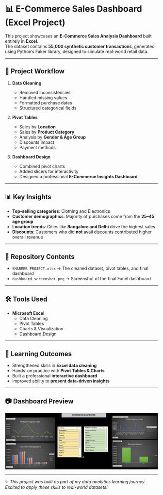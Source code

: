 # 📊 E-Commerce Sales Dashboard (Excel Project)

This project showcases an **E-Commerce Sales Analysis Dashboard** built entirely in **Excel**.  
The dataset contains **55,000 synthetic customer transactions**, generated using Python’s Faker library, designed to simulate real-world retail data.  

---

## 🔑 Project Workflow
1. **Data Cleaning**
   - Removed inconsistencies
   - Handled missing values
   - Formatted purchase dates
   - Structured categorical fields  

2. **Pivot Tables**
   - Sales by **Location**
   - Sales by **Product Category**
   - Analysis by **Gender & Age Group**
   - Discounts impact
   - Payment methods  

3. **Dashboard Design**
   - Combined pivot charts
   - Added slicers for interactivity
   - Designed a professional **E-Commerce Insights Dashboard**

---

## 📊 Key Insights
- **Top-selling categories**: Clothing and Electronics  
- **Customer demographics**: Majority of purchases come from the **25–45 age group**  
- **Location trends**: Cities like **Bangalore and Delhi** drive the highest sales  
- **Discounts**: Customers who did **not** avail discounts contributed higher overall revenue  

---

## 📂 Repository Contents
- `SHABEEB PROJECT.xlsx` → The cleaned dataset, pivot tables, and final dashboard  
- `dashboard_screenshot.png` → Screenshot of the final Excel dashboard  

---

## 🛠 Tools Used
- **Microsoft Excel**
  - Data Cleaning
  - Pivot Tables
  - Charts & Visualization
  - Dashboard Design  

---

## 🚀 Learning Outcomes
- Strengthened skills in **Excel data cleaning**  
- Hands-on practice with **Pivot Tables & Charts**  
- Built a professional **interactive dashboard**  
- Improved ability to **present data-driven insights**  

---

## 📷 Dashboard Preview
![Dashboard Screenshot](dashboard_screenshot.png)

---

✨ *This project was built as part of my data analytics learning journey. Excited to apply these skills to real-world datasets!*  
